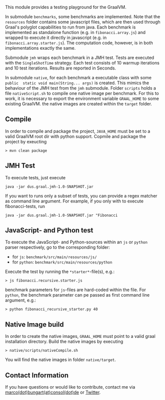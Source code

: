 This module provides a testing playground for the GraalVM.

In submodule `benchmarks`, some benchmarks are implemented. Note that the 
`resources` folder contains some javascript files, which are then used through 
Graal's polyglot capabilities to run from java. Each benchmark is implemented as
standalone function (e.g. in `fibonacci.array.js`) and wrapped to execute it 
directly in javascript (e.g. in `fibonacci.array.starter.js`). The computation 
code, however, is in both implementations exactly the same.

Submodule `jmh` wraps each benchmark in a JMH test. Tests are executed with the 
`SingleShotTime` strategy. Each test consists of 10 warmup iterations and 10
test iterations. Results are reported in Seconds. 

In submodule `native`, for each benchmark a executable class with some `public 
static void main(String... args)` is created. This mimics the behaviour of the 
JMH test from the `jmh` submodule. Folder `scripts` holds a file
`nativeScript.sh` to compile one native image per benchmark. For this to work, 
it is necessary to export the environment variable `GRAAL_HOME` to some existing
GraalVM. the native images are created within the `target` folder.

## Compile

In order to compile and package the project, `JAVA_HOME` must be set to a valid
GraalVM root dir with python support. Copmile and package the project by
exeucting

    > mvn clean package

## JMH Test
To execute tests, just execute

    java -jar dus.graal.jmh-1.0-SNAPSHOT.jar
    
If you want to runs only a subset of tests, you can provide a regex matcher as 
command line argument. For example, if you only with to execute fibonacci-tests,
run

    java -jar dus.graal.jmh-1.0-SNAPSHOT.jar "Fibonacci

## JavaScript- and Python test
To execute the JavaScript- and Python-sources within an `js` or `python` parser
respectively, go to the corresponding folder:

* for `js`: `benchmark/src/main/resources/js/`
* for `python`: `benchmark/src/main/resources/python`

Execute the test by running the `*starter*`-file(s), e.g.:

    > js fibonacci.recursive.starter.js
benchmark parameters for `js`-files are hard-coded within the file. For `python`, 
the benchmark parameter can pe passed as first command line argument, e.g.:

    > python fibonacci_recursive_starter.py 40
## Native Image build
In order to create the native images, `GRAAL_HOME` must point to a valid graal
installation directory. Build the native images by executing

    > native/scripts/nativeCompile.sh

You will find the native images in folder `native/target`.

## Contact Information 

If you have questions or would like to contribute, contact me via 
<a href="mailto:marco.bungart@consol.de">marco(dot)bungart(at)consol(dot)de</a>
or <a href="https://twitter.com/turing85">Twitter</a>.